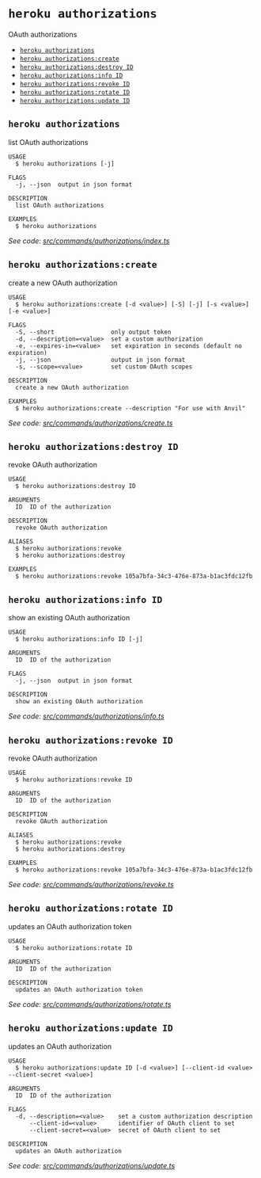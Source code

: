 `heroku authorizations`
=======================

OAuth authorizations

* [`heroku authorizations`](#heroku-authorizations)
* [`heroku authorizations:create`](#heroku-authorizationscreate)
* [`heroku authorizations:destroy ID`](#heroku-authorizationsdestroy-id)
* [`heroku authorizations:info ID`](#heroku-authorizationsinfo-id)
* [`heroku authorizations:revoke ID`](#heroku-authorizationsrevoke-id)
* [`heroku authorizations:rotate ID`](#heroku-authorizationsrotate-id)
* [`heroku authorizations:update ID`](#heroku-authorizationsupdate-id)

## `heroku authorizations`

list OAuth authorizations

```
USAGE
  $ heroku authorizations [-j]

FLAGS
  -j, --json  output in json format

DESCRIPTION
  list OAuth authorizations

EXAMPLES
  $ heroku authorizations
```

_See code: [src/commands/authorizations/index.ts](https://github.com/heroku/cli/blob/v10.1.0/packages/cli/src/commands/authorizations/index.ts)_

## `heroku authorizations:create`

create a new OAuth authorization

```
USAGE
  $ heroku authorizations:create [-d <value>] [-S] [-j] [-s <value>] [-e <value>]

FLAGS
  -S, --short                only output token
  -d, --description=<value>  set a custom authorization
  -e, --expires-in=<value>   set expiration in seconds (default no expiration)
  -j, --json                 output in json format
  -s, --scope=<value>        set custom OAuth scopes

DESCRIPTION
  create a new OAuth authorization

EXAMPLES
  $ heroku authorizations:create --description "For use with Anvil"
```

_See code: [src/commands/authorizations/create.ts](https://github.com/heroku/cli/blob/v10.1.0/packages/cli/src/commands/authorizations/create.ts)_

## `heroku authorizations:destroy ID`

revoke OAuth authorization

```
USAGE
  $ heroku authorizations:destroy ID

ARGUMENTS
  ID  ID of the authorization

DESCRIPTION
  revoke OAuth authorization

ALIASES
  $ heroku authorizations:revoke
  $ heroku authorizations:destroy

EXAMPLES
  $ heroku authorizations:revoke 105a7bfa-34c3-476e-873a-b1ac3fdc12fb
```

## `heroku authorizations:info ID`

show an existing OAuth authorization

```
USAGE
  $ heroku authorizations:info ID [-j]

ARGUMENTS
  ID  ID of the authorization

FLAGS
  -j, --json  output in json format

DESCRIPTION
  show an existing OAuth authorization
```

_See code: [src/commands/authorizations/info.ts](https://github.com/heroku/cli/blob/v10.1.0/packages/cli/src/commands/authorizations/info.ts)_

## `heroku authorizations:revoke ID`

revoke OAuth authorization

```
USAGE
  $ heroku authorizations:revoke ID

ARGUMENTS
  ID  ID of the authorization

DESCRIPTION
  revoke OAuth authorization

ALIASES
  $ heroku authorizations:revoke
  $ heroku authorizations:destroy

EXAMPLES
  $ heroku authorizations:revoke 105a7bfa-34c3-476e-873a-b1ac3fdc12fb
```

_See code: [src/commands/authorizations/revoke.ts](https://github.com/heroku/cli/blob/v10.1.0/packages/cli/src/commands/authorizations/revoke.ts)_

## `heroku authorizations:rotate ID`

updates an OAuth authorization token

```
USAGE
  $ heroku authorizations:rotate ID

ARGUMENTS
  ID  ID of the authorization

DESCRIPTION
  updates an OAuth authorization token
```

_See code: [src/commands/authorizations/rotate.ts](https://github.com/heroku/cli/blob/v10.1.0/packages/cli/src/commands/authorizations/rotate.ts)_

## `heroku authorizations:update ID`

updates an OAuth authorization

```
USAGE
  $ heroku authorizations:update ID [-d <value>] [--client-id <value> --client-secret <value>]

ARGUMENTS
  ID  ID of the authorization

FLAGS
  -d, --description=<value>    set a custom authorization description
      --client-id=<value>      identifier of OAuth client to set
      --client-secret=<value>  secret of OAuth client to set

DESCRIPTION
  updates an OAuth authorization
```

_See code: [src/commands/authorizations/update.ts](https://github.com/heroku/cli/blob/v10.1.0/packages/cli/src/commands/authorizations/update.ts)_

